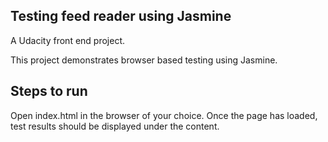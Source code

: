 ## Testing feed reader using Jasmine
A Udacity front end project.

This project demonstrates browser based testing using Jasmine.

## Steps to run
Open index.html in the browser of your choice. Once the page has loaded, test results should be displayed under the content.
